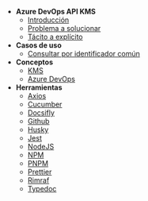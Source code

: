 - **Azure DevOps API KMS**
    - [Introducción](./README.md)
    - [Problema a solucionar](./app/problem.md)
    - [Tácito a explícito](./app/azurekms.md)
- **Casos de uso** 
    - [Consultar por identificador común](./usecase/getbyid.md)
- **Conceptos**
    - [KMS](./concepts/kms.md)
    - [Azure DevOps](./concepts/azure.md)
- **Herramientas**
    - [Axios](./tools/axios.md)
    - [Cucumber](./tools/cucumber.md)
    - [Docsifly](./tools/docsify.md)
    - [Github](./tools/github.md)
    - [Husky](./tools/github.md)
    - [Jest](./tools/pnpm.md)
    - [NodeJS](./tools/nodejs.md)
    - [NPM](./tools/npm.md)
    - [PNPM](./tools/pnpm.md)
    - [Prettier](./tools/prettier.md)
    - [Rimraf](./tools/rimraf.md)
    - [Typedoc](./tools/typedoc.md)
    